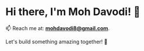 # Hi there, I'm Moh Davodi! 👋
📫 Reach me at: **mohdavodi8@gmail.com**.

Let's build something amazing together! 🚀
